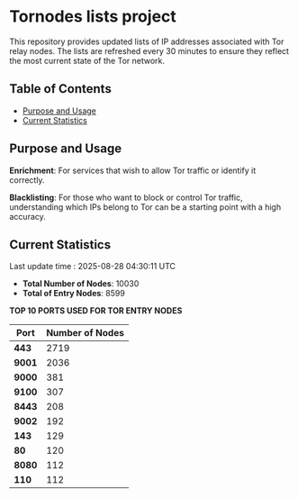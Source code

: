 # Tornodes lists project

This repository provides updated lists of IP addresses associated with Tor relay nodes. The lists are refreshed every 30 minutes to ensure they reflect the most current state of the Tor network.

## Table of Contents

- [Purpose and Usage](#purpose-and-usage)
- [Current Statistics](#current-statistics)


## Purpose and Usage

**Enrichment**: For services that wish to allow Tor traffic or identify it correctly.

**Blacklisting**: For those who want to block or control Tor traffic, understanding which IPs belong to Tor can be a starting point with a high accuracy.

## Current Statistics

Last update time : 2025-08-28 04:30:11 UTC

- **Total Number of Nodes**: 10030
- **Total of Entry Nodes**: 8599

**TOP 10 PORTS USED FOR TOR ENTRY NODES**

| **Port** | **Number of Nodes** |
|------|-----------------|
| **443**   | 2719  |
| **9001**   | 2036  |
| **9000**   | 381  |
| **9100**   | 307  |
| **8443**   | 208  |
| **9002**   | 192  |
| **143**   | 129  |
| **80**   | 120  |
| **8080**   | 112  |
| **110**   | 112  |

